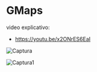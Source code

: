 # GMaps

video explicativo:
- https://youtu.be/x2ONrES6EaI

![Captura](https://user-images.githubusercontent.com/47890788/108640978-c11a1700-746a-11eb-8ef2-c6ca3f945fda.PNG)

![Captura1](https://user-images.githubusercontent.com/47890788/108640985-c8d9bb80-746a-11eb-8079-bb47596def14.PNG)
